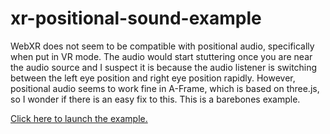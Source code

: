 # xr-positional-sound-example
WebXR does not seem to be compatible with positional audio, specifically when put in VR mode. The audio would start stuttering once you are near the audio source and I suspect it is because the audio listener is switching between the left eye position and right eye position rapidly. However, positional audio seems to work fine in A-Frame, which is based on three.js, so I wonder if there is an easy fix to this. This is a barebones example.

[Click here to launch the example.](https://shiukaheng.github.io/xr-positional-sound-example/build/)
